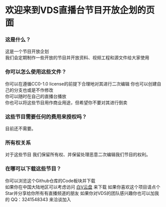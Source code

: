 # 欢迎来到VDS直播台节目开放企划的页面
### 这是什么？
这是一个节目开放企划<br>
我们会定期制作一些开放的节目并开放资料、视频工程和源文件给大家使用
### 你可以怎么使用这些文件？
你可以在遵循CC0-1.0 license的前提下合理地对其进行二次编辑 你也可以创建自己的分支也或是不作修改<br>
你可以随时在自己的直播台播放<br>
你也可以将这些节目用作商业用途，但希望你不要对其进行倒卖<br>
### 这些节目需要任何的费用来授权吗？
目前还不需要。
### 所有权关系
对于这些节目 我们保留所有权、并保留处理恶意二次编辑我们节目的权利。
### 在哪可以下载这些节目？
你可以浏览这个Github仓库的Code板块并下载<br>
如果你在中国大陆地区可以考虑访问 [白V云盘](http://cloud.baivideo.site:5212/s/KqI9) 来下载
如果你喜欢这个项目请点个Star并分享给你所有有直播频道的朋友 如果你对VDS的团队感兴趣你也可以加我的 QQ：3241548343 来洽谈加入
